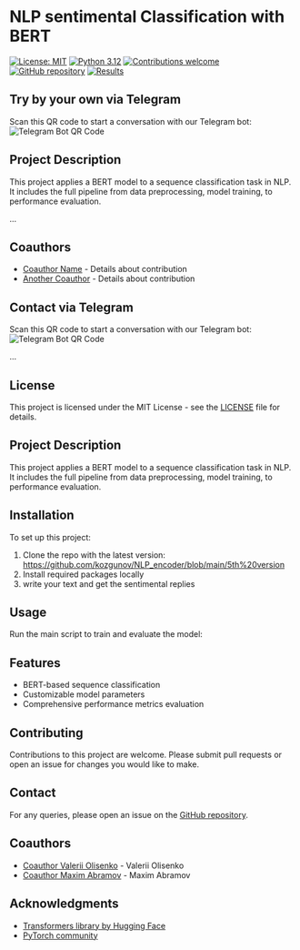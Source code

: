 # NLP sentimental Classification with BERT


[![License: MIT](https://img.shields.io/badge/License-MIT-yellow.svg)](https://opensource.org/licenses/MIT)
[![Python 3.12](https://img.shields.io/badge/python-3.12-blue.svg)](https://www.python.org/downloads/release/python-3120/)
[![Contributions welcome](https://img.shields.io/badge/contributions-welcome-orange.svg)](https://github.com/yourusername/NLP-BERT-Sequence-Classification/pulls)
[![GitHub repository](https://img.shields.io/github.com/kozgunov/NLP_encoder/blob/main/5th%20version)](https://github.com/kozgunov/NLP_encoder/blob/main/5th%20version)
[![Results](https://img.shields.io/badge/view-results-blue.svg)](link-to-your-results)


## Try by your own via Telegram
Scan this QR code to start a conversation with our Telegram bot:
![Telegram Bot QR Code](path-to-qr-code-image-in-your-repository)


## Project Description
This project applies a BERT model to a sequence classification task in NLP. It includes the full pipeline from data preprocessing, model training, to performance evaluation.

...

## Coauthors
- [Coauthor Name](https://github.com/coauthorusername) - Details about contribution
- [Another Coauthor](personal-website-link) - Details about contribution

## Contact via Telegram
Scan this QR code to start a conversation with our Telegram bot:
![Telegram Bot QR Code](path-to-qr-code-image-in-your-repository)

...






## License
This project is licensed under the MIT License - see the [LICENSE](LICENSE) file for details.

## Project Description
This project applies a BERT model to a sequence classification task in NLP. It includes the full pipeline from data preprocessing, model training, to performance evaluation.

## Installation
To set up this project:
1. Clone the repo with the latest version: https://github.com/kozgunov/NLP_encoder/blob/main/5th%20version
2. Install required packages locally
3. write your text and get the sentimental replies

## Usage
Run the main script to train and evaluate the model:



## Features
- BERT-based sequence classification
- Customizable model parameters
- Comprehensive performance metrics evaluation

## Contributing
Contributions to this project are welcome. Please submit pull requests or open an issue for changes you would like to make.



## Contact
For any queries, please open an issue on the [GitHub repository](https://github.com/kozgunov/NLP_encoder/blob/main/5th%20version).

## Coauthors
- [Coauthor Valerii Olisenko](https://github.com/) - Valerii Olisenko 
- [Coauthor Maxim Abramov](https://github.com/) - Maxim Abramov

## Acknowledgments
- [Transformers library by Hugging Face](https://huggingface.co/transformers/)
- [PyTorch community](https://pytorch.org/)






